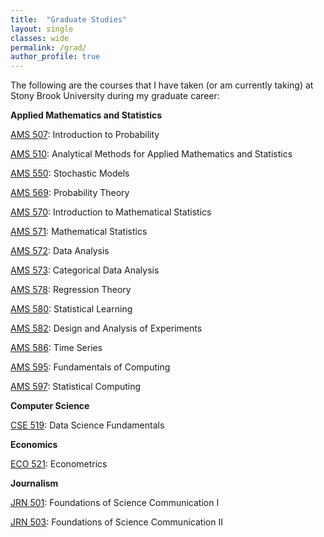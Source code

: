 ```yaml
---
title:  "Graduate Studies"
layout: single
classes: wide
permalink: /grad/
author_profile: true
---
```


The following are the courses that I have taken (or am currently taking) at Stony Brook University during my graduate career:

**Applied Mathematics and Statistics**

[AMS 507](/grad/ams507/): Introduction to Probability

[AMS 510](/grad/ams510/): Analytical Methods for Applied Mathematics and Statistics

[AMS 550](/grad/ams550/): Stochastic Models

[AMS 569](/grad/ams569/): Probability Theory

[AMS 570](/grad/ams570/): Introduction to Mathematical Statistics

[AMS 571](/grad/ams571/): Mathematical Statistics

[AMS 572](/grad/ams572/): Data Analysis

[AMS 573](/grad/ams573/): Categorical Data Analysis

[AMS 578](/grad/ams578/): Regression Theory

[AMS 580](/grad/ams580/): Statistical Learning

[AMS 582](/grad/ams582/): Design and Analysis of Experiments

[AMS 586](/grad/ams586/): Time Series

[AMS 595](/grad/ams595/): Fundamentals of Computing

[AMS 597](/grad/ams597/): Statistical Computing

**Computer Science**

[CSE 519](/grad/cse519/): Data Science Fundamentals

**Economics**

[ECO 521](/grad/eco521/): Econometrics

**Journalism**

[JRN 501](/grad/jrn501/): Foundations of Science Communication I

[JRN 503](/grad/jrn503/): Foundations of Science Communication II
